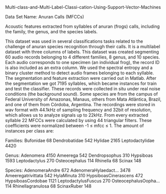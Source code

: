 Multi-class-and-Multi-Label-Classi-cation-Using-Support-Vector-Machines

Data Set Name: Anuran Calls (MFCCs)

Acoustic features extracted from syllables of anuran (frogs) calls, including the family, the genus, and the species labels. 

This dataset was used in several classifications tasks related to the challenge of anuran species recognition through their calls. It is a multilabel dataset with three columns of labels. This dataset was created segmenting 60 audio records belonging to 4 different families, 8 genus, and 10 species. Each audio corresponds to one specimen (an individual frog), the record ID is also included as an extra column. We used the spectral entropy and a binary cluster method to detect audio frames belonging to each syllable. The segmentation and feature extraction were carried out in Matlab. After the segmentation we got 7195 syllables, which became instances for train and test the classifier. These records were collected in situ under real noise conditions (the background sound). Some species are from the campus of Federal University of Amazonas, Manaus, others from Mata Atlântica, Brazil, and one of them from Córdoba, Argentina. The recordings were stored in wav format with 44.1kHz of sampling frequency and 32bit of resolution, which allows us to analyze signals up to 22kHz. From every extracted syllable 22 MFCCs were calculated by using 44 triangular filters. These coefficients were normalized between -1 ≤ mfcc ≤ 1. The amount of instances per class are:

Families:
	 Bufonidae              68 
     Dendrobatidae         542 
     Hylidae              2165 
     Leptodactylidae      4420 

Genus:
     Adenomera          4150 
     Ameerega            542 
     Dendropsophus       310 
     Hypsiboas          1593 
     Leptodactylus       270 
     Osteocephalus       114 
     Rhinella             68 
     Scinax              148 

Species:
     AdenomeraAndre             672 
     AdenomeraHylaedact…       3478 
     Ameeregatrivittata         542 
     HylaMinuta                 310 
     HypsiboasCinerascens       472 
     HypsiboasCordobae         1121 
     LeptodactylusFuscus        270 
     OsteocephalusOopha…        114 
     Rhinellagranulosa           68 
     ScinaxRuber                148 




